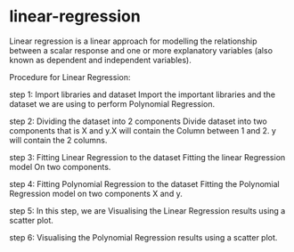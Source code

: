 # linear-regression
Linear regression is a linear approach for modelling the relationship between a scalar response and one or more explanatory variables (also known as dependent and independent variables).

Procedure for Linear Regression:

step 1:  Import libraries and dataset 
Import the important libraries and the dataset we are using to perform Polynomial Regression.

step 2:   Dividing the dataset into 2 components
Divide dataset into two components that is X and y.X will contain the Column between 1 and 2. y will contain the 2 columns. 

step 3:   Fitting Linear Regression to the dataset
Fitting the linear Regression model On two components. 

step 4:    Fitting Polynomial Regression to the dataset
Fitting the Polynomial Regression model on two components X and y. 

step 5:     In this step, we are Visualising the Linear Regression results using a scatter plot. 

step 6:     Visualising the Polynomial Regression results using a scatter plot.

